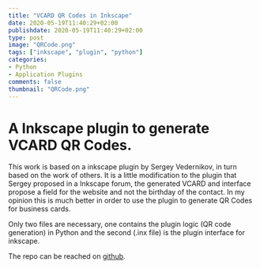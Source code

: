 ```yaml
---
title: "VCARD QR Codes in Inkscape"
date: 2020-05-19T11:40:29+02:00
publishdate: 2020-05-19T11:40:29+02:00
type: post
image: "QRCode.png"
tags: ["inkscape", "plugin", "python"]
categories:
- Python
- Application Plugins
comments: false
thumbnail: "QRCode.png"
---
```

# A Inkscape plugin to generate VCARD QR Codes.
This work is based on a inkscape plugin by Sergey Vedernikov, in turn based on the work of others. It is a little modification to the plugin
that Sergey proposed in a Inkscape forum, the generated VCARD and interface propose a field for the website and not the birthday of the contact.
In my opinion this is much better in order to use the plugin to generate QR Codes for business cards.

Only two files are necessary, one contains the plugin logic (QR code generation) in Python and the second (.inx file) is the plugin interface
for inkscape.

The repo can be reached on [github](https://github.com/anfe67/InkscapeQRVCard).
